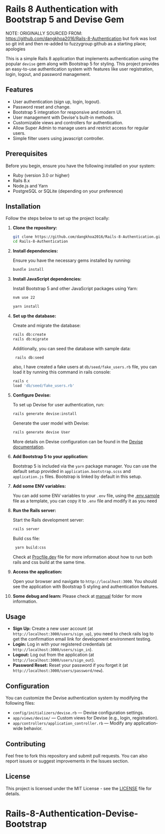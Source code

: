 
# Rails 8 Authentication with Bootstrap 5 and Devise Gem

NOTE: ORIGINALLY SOURCED FROM: https://github.com/dangkhoa2016/Rails-8-Authentication but fork was lost so git init and then re-added to fuzzygroup github as a starting place; apologies

This is a simple Rails 8 application that implements authentication using the popular `devise` gem along with Bootstrap 5 for styling. This project provides an easy-to-use authentication system with features like user registration, login, logout, and password management.

## Features

- User authentication (sign up, login, logout).
- Password reset and change.
- Bootstrap 5 integration for responsive and modern UI.
- User management with Devise's built-in methods.
- Customizable views and controllers for authentication.
- Allow Super Admin to manage users and restrict access for regular users.
- Simple filter users using javascript controller.

## Prerequisites

Before you begin, ensure you have the following installed on your system:

- Ruby (version 3.0 or higher)
- Rails 8.x
- Node.js and Yarn
- PostgreSQL or SQLite (depending on your preference)

## Installation

Follow the steps below to set up the project locally:

1. **Clone the repository:**

   ```bash
   git clone https://github.com/dangkhoa2016/Rails-8-Authentication.git
   cd Rails-8-Authentication
   ```

2. **Install dependencies:**

   Ensure you have the necessary gems installed by running:

   ```bash
   bundle install
   ```

3. **Install JavaScript dependencies:**

   Install Bootstrap 5 and other JavaScript packages using Yarn:

   ```bash
   nvm use 22 
   ```


   ```bash
   yarn install
   ```

4. **Set up the database:**

   Create and migrate the database:

   ```bash
   rails db:create
   rails db:migrate
   ```

   Additionally, you can seed the database with sample data:

   ```bash
    rails db:seed
    ```

    also, I have created a fake users at `db/seed/fake_users.rb` file, you can load it by running this command in rails console:

    ```bash
    rails c
    load 'db/seed/fake_users.rb'
    ```

5. **Configure Devise:**

   To set up Devise for user authentication, run:

   ```bash
   rails generate devise:install
   ```

   Generate the user model with Devise:

   ```bash
   rails generate devise User
   ```

   More details on Devise configuration can be found in the [Devise documentation](https://github.com/heartcombo/devise).

6. **Add Bootstrap 5 to your application:**

   Bootstrap 5 is included via the `yarn` package manager. You can use the default setup provided in `application.bootstrap.scss` and `application.js` files. Bootstrap is linked by default in this setup.

7. **Add some ENV variables:**

   You can add some ENV variables to your `.env` file, using the [.env.sample](.env.sample) file as a template, you can copy it to `.env` file and modify it as you need


8. **Run the Rails server:**

   Start the Rails development server:

   ```bash
   rails server
   ```

   Build css file:

   ```bash
    yarn build:css
    ```

    Check at [Procfile.dev](Procfile.dev) file for more information about how to run both rails and css build at the same time.

9. **Access the application:**

   Open your browser and navigate to `http://localhost:3000`. You should see the application with Bootstrap 5 styling and authentication features.

10. **Some debug and learn:**
    Please check at [manual](manual) folder for more information.

## Usage

- **Sign Up:** Create a new user account (at `http://localhost:3000/users/sign_up`), you need to check rails log to get the confirmation email link for development environment testing.
- **Login:** Log in with your registered credentials (at `http://localhost:3000/users/sign_in`).
- **Logout:** Log out from the application (at `http://localhost:3000/users/sign_out`).
- **Password Reset:** Reset your password if you forget it (at `http://localhost:3000/users/password/new`).

## Configuration

You can customize the Devise authentication system by modifying the following files:

- `config/initializers/devise.rb` — Devise configuration settings.
- `app/views/devise/` — Custom views for Devise (e.g., login, registration).
- `app/controllers/application_controller.rb` — Modify any application-wide behavior.

## Contributing

Feel free to fork this repository and submit pull requests. You can also report issues or suggest improvements in the Issues section.

## License

This project is licensed under the MIT License - see the [LICENSE](LICENSE) file for details.
# Rails-8-Authentication-Devise-Bootstrap
